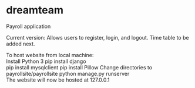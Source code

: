 # dreamteam
Payroll application

Current version: Allows users to register, login, and logout. Time table to be added next. 

To host website from local machine: </br>
Install Python 3
pip install django </br>
pip install mysqlclient
pip install Pillow
Change directories to payrollsite/payrollsite
python manage.py runserver </br>
The website will now be hosted at 127.0.0.1
